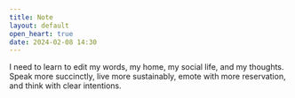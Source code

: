 ```yaml
---
title: Note
layout: default
open_heart: true
date: 2024-02-08 14:30
---
```


I need to learn to edit my words, my home, my social life, and my thoughts. Speak more succinctly, live more sustainably, emote with more reservation, and think with  clear intentions.
